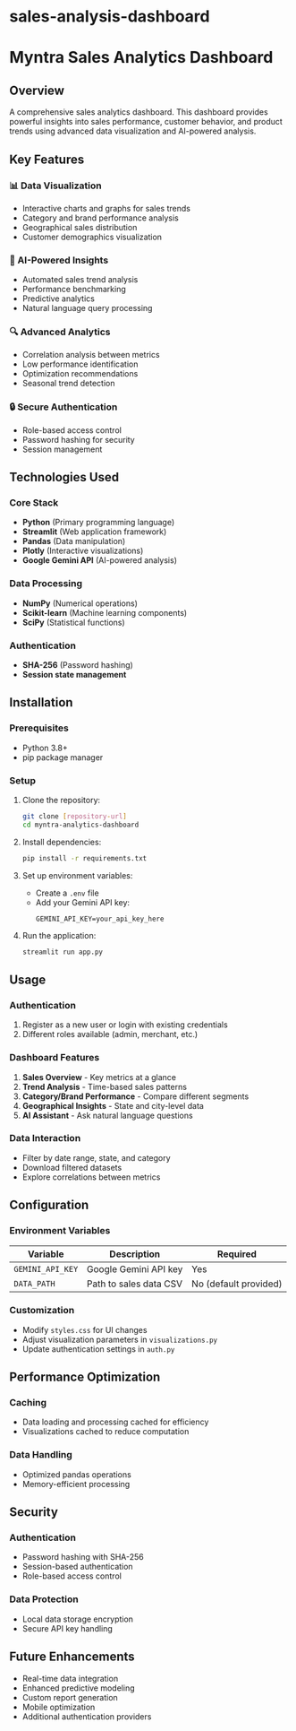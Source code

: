 # sales-analysis-dashboard
# Myntra Sales Analytics Dashboard

## Overview
A comprehensive sales analytics dashboard. This dashboard provides powerful insights into sales performance, customer behavior, and product trends using advanced data visualization and AI-powered analysis.

## Key Features

### 📊 Data Visualization
- Interactive charts and graphs for sales trends
- Category and brand performance analysis
- Geographical sales distribution
- Customer demographics visualization

### 🤖 AI-Powered Insights
- Automated sales trend analysis
- Performance benchmarking
- Predictive analytics
- Natural language query processing

### 🔍 Advanced Analytics
- Correlation analysis between metrics
- Low performance identification
- Optimization recommendations
- Seasonal trend detection

### 🔒 Secure Authentication
- Role-based access control
- Password hashing for security
- Session management

## Technologies Used

### Core Stack
- **Python** (Primary programming language)
- **Streamlit** (Web application framework)
- **Pandas** (Data manipulation)
- **Plotly** (Interactive visualizations)
- **Google Gemini API** (AI-powered analysis)

### Data Processing
- **NumPy** (Numerical operations)
- **Scikit-learn** (Machine learning components)
- **SciPy** (Statistical functions)

### Authentication
- **SHA-256** (Password hashing)
- **Session state management**

## Installation

### Prerequisites
- Python 3.8+
- pip package manager

### Setup
1. Clone the repository:
   ```bash
   git clone [repository-url]
   cd myntra-analytics-dashboard
   ```

2. Install dependencies:
   ```bash
   pip install -r requirements.txt
   ```

3. Set up environment variables:
   - Create a `.env` file
   - Add your Gemini API key:
     ```
     GEMINI_API_KEY=your_api_key_here
     ```

4. Run the application:
   ```bash
   streamlit run app.py
   ```

## Usage

### Authentication
1. Register as a new user or login with existing credentials
2. Different roles available (admin, merchant, etc.)

### Dashboard Features
1. **Sales Overview** - Key metrics at a glance
2. **Trend Analysis** - Time-based sales patterns
3. **Category/Brand Performance** - Compare different segments
4. **Geographical Insights** - State and city-level data
5. **AI Assistant** - Ask natural language questions

### Data Interaction
- Filter by date range, state, and category
- Download filtered datasets
- Explore correlations between metrics

## Configuration

### Environment Variables
| Variable | Description | Required |
|----------|-------------|----------|
| `GEMINI_API_KEY` | Google Gemini API key | Yes |
| `DATA_PATH` | Path to sales data CSV | No (default provided) |

### Customization
- Modify `styles.css` for UI changes
- Adjust visualization parameters in `visualizations.py`
- Update authentication settings in `auth.py`

## Performance Optimization

### Caching
- Data loading and processing cached for efficiency
- Visualizations cached to reduce computation

### Data Handling
- Optimized pandas operations
- Memory-efficient processing

## Security

### Authentication
- Password hashing with SHA-256
- Session-based authentication
- Role-based access control

### Data Protection
- Local data storage encryption
- Secure API key handling



## Future Enhancements
- Real-time data integration
- Enhanced predictive modeling
- Custom report generation
- Mobile optimization
- Additional authentication providers

